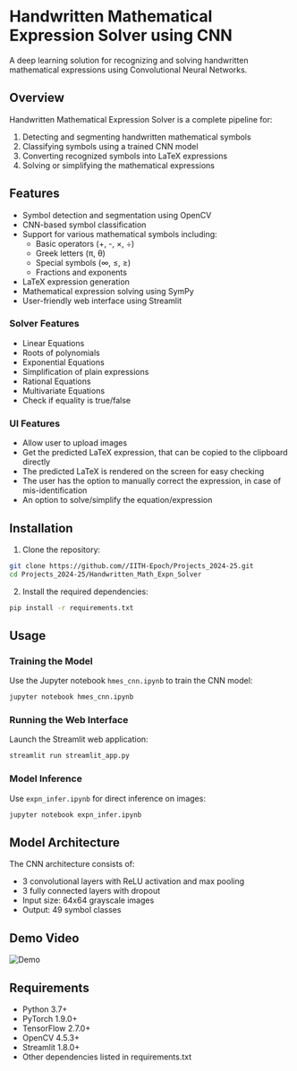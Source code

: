 # Handwritten Mathematical Expression Solver using CNN

A deep learning solution for recognizing and solving handwritten mathematical expressions using Convolutional Neural Networks.

## Overview

Handwritten Mathematical Expression Solver is a complete pipeline for:
1. Detecting and segmenting handwritten mathematical symbols
2. Classifying symbols using a trained CNN model
3. Converting recognized symbols into LaTeX expressions
4. Solving or simplifying the mathematical expressions

## Features

- Symbol detection and segmentation using OpenCV
- CNN-based symbol classification
- Support for various mathematical symbols including:
  - Basic operators (+, -, ×, ÷)
  - Greek letters (π, θ)
  - Special symbols (∞, ≤, ≥)
  - Fractions and exponents
- LaTeX expression generation
- Mathematical expression solving using SymPy
- User-friendly web interface using Streamlit

### Solver Features

- Linear Equations
- Roots of polynomials
- Exponential Equations
- Simplification of plain expressions
- Rational Equations
- Multivariate Equations
- Check if equality is true/false

### UI Features

- Allow user to upload images
- Get the predicted LaTeX expression, that can be copied to the clipboard directly
- The predicted LaTeX is rendered on the screen for easy checking
- The user has the option to manually correct the expression, in case of mis-identification
- An option to solve/simplify the equation/expression

## Installation

1. Clone the repository:
```bash
git clone https://github.com//IITH-Epoch/Projects_2024-25.git
cd Projects_2024-25/Handwritten_Math_Expn_Solver
```

2. Install the required dependencies:
```bash
pip install -r requirements.txt
```

## Usage

### Training the Model

Use the Jupyter notebook `hmes_cnn.ipynb` to train the CNN model:
```bash
jupyter notebook hmes_cnn.ipynb
```

### Running the Web Interface

Launch the Streamlit web application:
```bash
streamlit run streamlit_app.py
```

### Model Inference

Use `expn_infer.ipynb` for direct inference on images:
```bash
jupyter notebook expn_infer.ipynb
```

## Model Architecture

The CNN architecture consists of:
- 3 convolutional layers with ReLU activation and max pooling
- 3 fully connected layers with dropout
- Input size: 64x64 grayscale images
- Output: 49 symbol classes

## Demo Video
![Demo](https://github.com/aroshishp/Handwritten-Mathematical-Expression-Solver/blob/main/HMES%20Demo%203.gif)

## Requirements

- Python 3.7+
- PyTorch 1.9.0+
- TensorFlow 2.7.0+
- OpenCV 4.5.3+
- Streamlit 1.8.0+
- Other dependencies listed in requirements.txt
